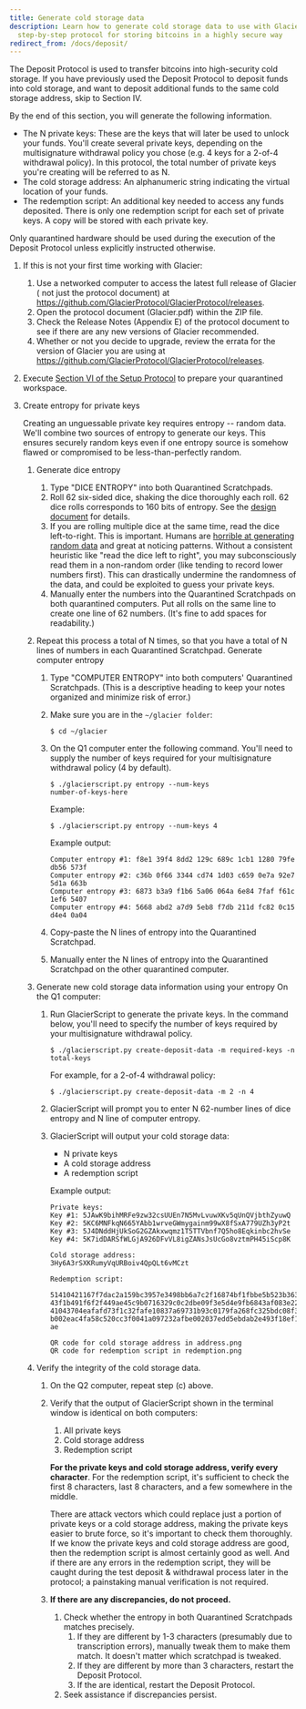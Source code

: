 ```yaml
---
title: Generate cold storage data
description: Learn how to generate cold storage data to use with Glacier, the
  step-by-step protocol for storing bitcoins in a highly secure way
redirect_from: /docs/deposit/
---
```


The Deposit Protocol is used to transfer bitcoins into high-security cold storage. If you have previously used the
Deposit Protocol to deposit funds into cold storage, and want to deposit
additional funds to the same cold storage address, skip to Section IV.

By the end of this section, you will generate the following information.

* <span class="danger">The N private keys</span>: These are the keys that will later
be used to unlock your funds. You'll create several private keys, depending on the
multisignature withdrawal policy you chose (e.g. 4 keys for a 2-of-4 withdrawal
policy). In this protocol, the total number of private keys you're creating will be
referred to as N.
* <span class="warning">The cold storage address</span>: An alphanumeric
string indicating the virtual location of your funds.
* <span class="warning">The redemption script</span>: An additional key
needed to access any funds deposited. There is only one redemption script for
each set of private keys. A copy will be stored with each private key.

Only quarantined hardware should be used during the execution of the Deposit
Protocol unless explicitly instructed otherwise.

1. If this is not your first time working with Glacier:
    1. Use a networked computer to access the latest full release of Glacier
    ( not just the protocol document) at https://github.com/GlacierProtocol/GlacierProtocol/releases.
    2. Open the protocol document (Glacier.pdf) within the ZIP file.
    3. Check the Release Notes (Appendix E) of the protocol document to see if
    there are any new versions of Glacier recommended.
    4. Whether or not you decide to upgrade, review the errata for the version
    of Glacier you are using at https://github.com/GlacierProtocol/GlacierProtocol/releases.
2. Execute [Section VI of the Setup Protocol](/setup/quarantined-workspace/) to
prepare your quarantined workspace.
3. Create entropy for private keys

    Creating an unguessable private key requires
    entropy -- random data. We'll combine two sources of entropy to generate
    our keys. This ensures securely random keys even if one entropy source is
    somehow flawed or compromised to be less-than-perfectly random.

    1. Generate dice entropy
        1. Type "DICE ENTROPY" into both Quarantined Scratchpads.
        2. Roll 62 six-sided dice, shaking the dice thoroughly each roll.
        62 dice rolls corresponds to 160 bits of entropy. See the
        [design document](../design-doc/overview.md) for details.
        3. If you are rolling multiple dice at the same time, read the
        dice left-to-right. This is important. Humans are
        [horrible at generating random data](http://journals.plos.org/plosone/article?id=10.1371/journal.pone.0041531)
        and great at noticing patterns. Without a consistent heuristic like
        "read the dice left to right", you may subconsciously read them in a
        non-random order (like tending to record lower numbers first).
        This can drastically undermine the randomness of the data, and could be
        exploited to guess your private keys.
        4. Manually enter the <span class="danger">numbers</span> into the
        Quarantined Scratchpads on both quarantined computers. Put all rolls on
        the same line to create
        <span class="danger">one line of 62 numbers</span>. (It's fine to add
        spaces for readability.)

    2. Repeat this process a total of N times, so that you have a total of
    <span class="danger">N lines of numbers</span> in each Quarantined Scratchpad.
    Generate computer entropy    
        1. Type "COMPUTER ENTROPY" into both computers' Quarantined Scratchpads.
        (This is a descriptive heading to keep your notes organized and minimize
        risk of error.)
        2. Make sure you are in the `~/glacier folder`:
            ```
            $ cd ~/glacier
            ```
        3. On the Q1 computer enter the following command. You'll need to supply
        the number of keys required for your multisignature withdrawal policy
        (4 by default).
            ```
            $ ./glacierscript.py entropy --num-keys
            number-of-keys-here
            ```

            Example:
            ```
            $ ./glacierscript.py entropy --num-keys 4
            ```
            Example output:

            ```
            Computer entropy #1: f8e1 39f4 8dd2 129c 689c 1cb1 1280 79fe db56 573f
            Computer entropy #2: c36b 0f66 3344 cd74 1d03 c659 0e7a 92e7 5d1a 663b
            Computer entropy #3: 6873 b3a9 f1b6 5a06 064a 6e84 7faf f61c 1ef6 5407
            Computer entropy #4: 5668 abd2 a7d9 5eb8 f7db 211d fc82 0c15 d4e4 0a04
            ```
        4. Copy-paste the <span class="danger">N lines of entropy</span> into the
        Quarantined Scratchpad.
        5. Manually enter the <span class="danger">N lines of entropy</span>
        into the Quarantined Scratchpad on the other quarantined computer.


    3. Generate new cold storage data information using your entropy
    On the Q1 computer:
        1. Run GlacierScript to generate the private keys.
        In the command below, you'll need to specify the number of keys required
        by your multisignature withdrawal policy.
            ```
            $ ./glacierscript.py create-deposit-data -m required-keys -n total-keys
            ```
            For example, for a 2-of-4 withdrawal policy:
            ```
            $ ./glacierscript.py create-deposit-data -m 2 -n 4
            ```
        2. GlacierScript will prompt you to enter N 62-number lines of dice entropy and N line of computer entropy.
        3. GlacierScript will output your cold storage data:
            * N private keys
            * A cold storage address
            * A redemption script

            Example output:
            ```
            Private keys:
            Key #1: 5JAwK9bihMRFe9zw32csUUEn7N5MvLvuwXKv5qUnQVjbthZyuwQ
            Key #2: 5KC6MNFkqN665YAbb1wrveGWmygainm99wX8fSxA779UZh3yP2t
            Key #3: 5J4DNddHjUkSoG2GZAkxwqmz1T5TTVbnf7Q5ho8Eqkinbc2hvSe
            Key #4: 5K7idDARSfWLGjA926DFvVL8igZANsJsUcGo8vztmPH45iScp8K

            Cold storage address:
            3Hy6A3rSXKRumyVqURBoiv4QpQLt6vMCzt

            Redemption script:

            51410421167f7dac2a159bc3957e3498bb6a7c2f16874bf1fbbe5b523b3632d2c0c
            43f1b491f6f2f449ae45c9b0716329c0c2dbe09f3e5d4e9fb6843af083e222a70a4
            41043704eafafd73f1c32fafe10837a69731b93c0179fa268fc325bdc08f3bb3056
            b002eac4fa58c520cc3f0041a097232afbe002037edd5ebdab2e493f18ef19e9052
            ae

            QR code for cold storage address in address.png
            QR code for redemption script in redemption.png
            ```
    4. Verify the integrity of the cold storage data.
        1. On the Q2 computer, repeat step (c) above.
        2. Verify that the output of GlacierScript shown in the terminal
        window is identical on both computers:
            1. <span class="danger">All private keys</span>
            2. <span class="warning">Cold storage address</span>
            3. <span class="warning">Redemption script</span>

            **For the private keys and cold storage address, verify every
            character**. For the redemption script, it's sufficient to check
            the first 8 characters, last 8 characters, and a few somewhere in
            the middle.

            There are attack vectors which could replace just a portion of private
            keys or a cold storage address, making the private keys easier to brute
            force, so it's important to check them thoroughly. If we know the private keys
            and cold storage address are good, then the redemption script is almost
            certainly good as well. And if there are any errors in the redemption script,
            they will be caught during the test deposit & withdrawal process later in the
            protocol; a painstaking manual verification is not required.

        3. **If there are any discrepancies, do not proceed.**
            1. Check whether the entropy in both Quarantined Scratchpads matches
            precisely.
                1. If they are different by 1-3 characters (presumably due to
                transcription errors), manually tweak them to make them match.
                It doesn't matter which scratchpad is tweaked.
                2. If they are different by more than 3 characters, restart the
                Deposit Protocol.
                3. If the are identical, restart the Deposit Protocol.
            2. Seek assistance if discrepancies persist.
